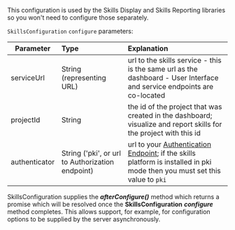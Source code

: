 This configuration is used by the Skills Display and Skills Reporting libraries so you won't need to configure those separately.  
 
 ```SkillsConfiguration``` ```configure``` parameters:

| Parameter        |Type| Explanation           |
| ------------- |:-------------- |:-------------|
| serviceUrl    | String (representing URL) | url to the skills service - this is the same url as the dashboard - User Interface and service endpoints are co-located | 
| projectId      | String | the id of the project that was created in the dashboard; visualize and report skills for the project with this id |   
| authenticator | String ('pki', or url to Authorization endpoint) | url to your [Authentication Endpoint](/skills-client/authorization.html#authentication); if the skills platform is installed in pki mode then you must set this value to ``pki`` |   

SkillsConfiguration supplies the ***afterConfigure()*** method which returns a promise which will be resolved once the **SkillsConfiguration** ***configure*** method
completes.  This allows support, for example, for configuration options to be supplied by the server asynchronously.
